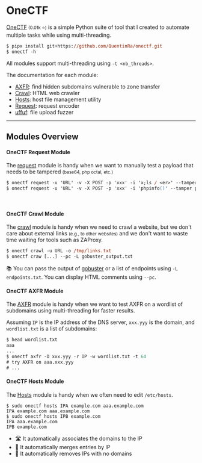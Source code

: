 # OneCTF

<div class="row row-cols-lg-2"><div>

[OneCTF](https://github.com/QuentinRa/onectf/) <small>(0.01k ⭐)</small> is a simple Python suite of tool that I created to automate multiple tasks while using multi-threading.

```ps
$ pipx install git+https://github.com/QuentinRa/onectf.git
$ onectf -h
```

All modules support multi-threading using `-t <nb_threads>`.
</div><div>

The documentation for each module:

* [AXFR](https://github.com/QuentinRa/onectf/blob/main/docs/axfr.md): find hidden subdomains vulnerable to zone transfer
* [Crawl](https://github.com/QuentinRa/onectf/blob/main/docs/crawl.md): HTML web crawler
* [Hosts](https://github.com/QuentinRa/onectf/blob/main/docs/hosts.md): host file management utility
* [Request](https://github.com/QuentinRa/onectf/blob/main/docs/request.md): request encoder
* [uffuf](https://github.com/QuentinRa/onectf/blob/main/docs/uffuf.md): file upload fuzzer
</div></div>

<hr class="sep-both">

## Modules Overview

<div class="row row-cols-lg-2"><div>

#### OneCTF Request Module

The [request](https://github.com/QuentinRa/onectf/blob/main/docs/request.md) module is handy when we want to manually test a payload that needs to be tampered <small>(base64, php octal, etc.)</small>

```ps
$ onectf request -u 'URL' -v -X POST -p 'xxx' -i 'x;ls / <er>' --tamper aliases,space2tab
$ onectf request -u 'URL' -v -X POST -p 'xxx' -i 'phpinfo()' --tamper php_octal
```

<br>

#### OneCTF Crawl Module

The [crawl](https://github.com/QuentinRa/onectf/blob/main/docs/crawl.md) module is handy when we need to crawl a website, but we don't care about external links <small>(e.g., to other websites)</small> and we don't want to waste time waiting for tools such as ZAProxy.

```ps
$ onectf crawl -u URL -o /tmp/links.txt
$ onectf craw [...] --pc -L gobuster_output.txt
```

📚 You can pass the output of [gobuster](/cybersecurity/red-team/tools/enumeration/web/gobuster.md)  or a list of endpoints using `-L endpoints.txt`. You can display HTML comments using `--pc`.
</div><div>

#### OneCTF AXFR Module

The [AXFR](https://github.com/QuentinRa/onectf/blob/main/docs/axfr.md) module is handy when we want to test AXFR on a wordlist of subdomains using multi-threading for faster results.

Assuming `IP` is the IP address of the DNS server, `xxx.yyy` is the domain, and `wordlist.txt` is a list of subdomains:

```ps
$ head wordlist.txt
aaa
...
$ onectf axfr -D xxx.yyy -r IP -w wordlist.txt -t 64
# try AXFR on aaa.xxx.yyy
# ...
```

#### OneCTF Hosts Module

The [Hosts](https://github.com/QuentinRa/onectf/blob/main/docs/hosts.md) module is handy when we often need to edit `/etc/hosts`.

```shell!
$ sudo onectf hosts IPA example.com aaa.example.com
IPA example.com aaa.example.com
$ sudo onectf hosts IPB example.com
IPA aaa.example.com
IPB example.com
```

* 🛣️ It automatically associates the domains to the IP
* 🧼 It automatically merges entries by IP
* 🧹 It automatically removes IPs with no domains
</div></div>